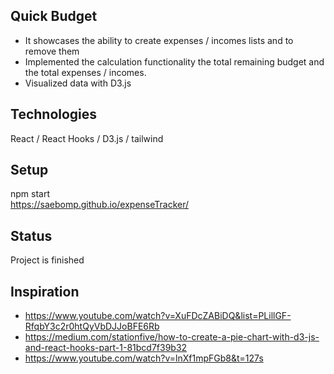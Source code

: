 ## Quick Budget
- It showcases the ability to create expenses / incomes lists and to remove them
- Implemented the calculation functionality the total remaining budget and the total expenses / incomes.
- Visualized data with D3.js
## Technologies
React / React Hooks / D3.js / tailwind
## Setup
npm start<br />
https://saebomp.github.io/expenseTracker/
## Status
Project is finished
## Inspiration
- https://www.youtube.com/watch?v=XuFDcZABiDQ&list=PLillGF-RfqbY3c2r0htQyVbDJJoBFE6Rb
- https://medium.com/stationfive/how-to-create-a-pie-chart-with-d3-js-and-react-hooks-part-1-81bcd7f39b32
- https://www.youtube.com/watch?v=lnXf1mpFGb8&t=127s


